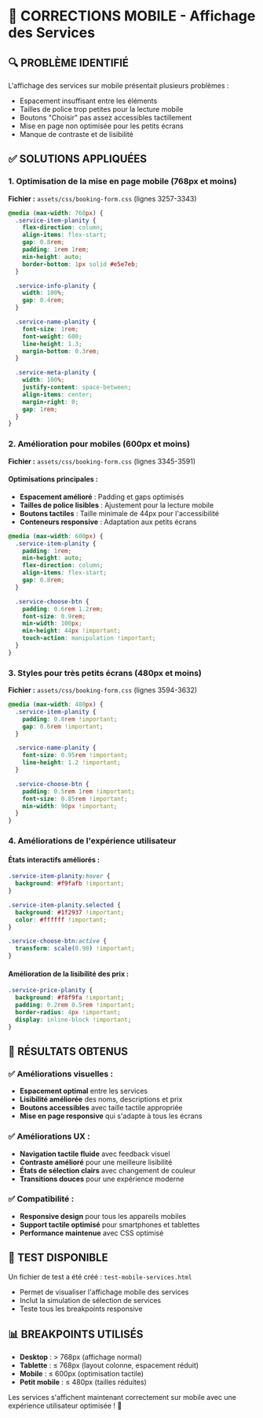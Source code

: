 # 🎯 CORRECTIONS MOBILE - Affichage des Services

## 🔍 PROBLÈME IDENTIFIÉ

L'affichage des services sur mobile présentait plusieurs problèmes :
- Espacement insuffisant entre les éléments
- Tailles de police trop petites pour la lecture mobile
- Boutons "Choisir" pas assez accessibles tactillement
- Mise en page non optimisée pour les petits écrans
- Manque de contraste et de lisibilité

## ✅ SOLUTIONS APPLIQUÉES

### 1. **Optimisation de la mise en page mobile (768px et moins)**

**Fichier :** `assets/css/booking-form.css` (lignes 3257-3343)

```css
@media (max-width: 768px) {
  .service-item-planity {
    flex-direction: column;
    align-items: flex-start;
    gap: 0.8rem;
    padding: 1rem 1rem;
    min-height: auto;
    border-bottom: 1px solid #e5e7eb;
  }

  .service-info-planity {
    width: 100%;
    gap: 0.4rem;
  }

  .service-name-planity {
    font-size: 1rem;
    font-weight: 600;
    line-height: 1.3;
    margin-bottom: 0.3rem;
  }

  .service-meta-planity {
    width: 100%;
    justify-content: space-between;
    align-items: center;
    margin-right: 0;
    gap: 1rem;
  }
}
```

### 2. **Amélioration pour mobiles (600px et moins)**

**Fichier :** `assets/css/booking-form.css` (lignes 3345-3591)

#### Optimisations principales :
- **Espacement amélioré** : Padding et gaps optimisés
- **Tailles de police lisibles** : Ajustement pour la lecture mobile
- **Boutons tactiles** : Taille minimale de 44px pour l'accessibilité
- **Conteneurs responsive** : Adaptation aux petits écrans

```css
@media (max-width: 600px) {
  .service-item-planity {
    padding: 1rem;
    min-height: auto;
    flex-direction: column;
    align-items: flex-start;
    gap: 0.8rem;
  }

  .service-choose-btn {
    padding: 0.6rem 1.2rem;
    font-size: 0.9rem;
    min-width: 100px;
    min-height: 44px !important;
    touch-action: manipulation !important;
  }
}
```

### 3. **Styles pour très petits écrans (480px et moins)**

**Fichier :** `assets/css/booking-form.css` (lignes 3594-3632)

```css
@media (max-width: 480px) {
  .service-item-planity {
    padding: 0.8rem !important;
    gap: 0.6rem !important;
  }

  .service-name-planity {
    font-size: 0.95rem !important;
    line-height: 1.2 !important;
  }

  .service-choose-btn {
    padding: 0.5rem 1rem !important;
    font-size: 0.85rem !important;
    min-width: 90px !important;
  }
}
```

### 4. **Améliorations de l'expérience utilisateur**

#### États interactifs améliorés :
```css
.service-item-planity:hover {
  background: #f9fafb !important;
}

.service-item-planity.selected {
  background: #1f2937 !important;
  color: #ffffff !important;
}

.service-choose-btn:active {
  transform: scale(0.98) !important;
}
```

#### Amélioration de la lisibilité des prix :
```css
.service-price-planity {
  background: #f8f9fa !important;
  padding: 0.2rem 0.5rem !important;
  border-radius: 4px !important;
  display: inline-block !important;
}
```

## 📱 RÉSULTATS OBTENUS

### ✅ Améliorations visuelles :
- **Espacement optimal** entre les services
- **Lisibilité améliorée** des noms, descriptions et prix
- **Boutons accessibles** avec taille tactile appropriée
- **Mise en page responsive** qui s'adapte à tous les écrans

### ✅ Améliorations UX :
- **Navigation tactile fluide** avec feedback visuel
- **Contraste amélioré** pour une meilleure lisibilité
- **États de sélection clairs** avec changement de couleur
- **Transitions douces** pour une expérience moderne

### ✅ Compatibilité :
- **Responsive design** pour tous les appareils mobiles
- **Support tactile optimisé** pour smartphones et tablettes
- **Performance maintenue** avec CSS optimisé

## 🧪 TEST DISPONIBLE

Un fichier de test a été créé : `test-mobile-services.html`
- Permet de visualiser l'affichage mobile des services
- Inclut la simulation de sélection de services
- Teste tous les breakpoints responsive

## 📊 BREAKPOINTS UTILISÉS

- **Desktop** : > 768px (affichage normal)
- **Tablette** : ≤ 768px (layout colonne, espacement réduit)
- **Mobile** : ≤ 600px (optimisation tactile)
- **Petit mobile** : ≤ 480px (tailles réduites)

Les services s'affichent maintenant correctement sur mobile avec une expérience utilisateur optimisée ! 🎉
